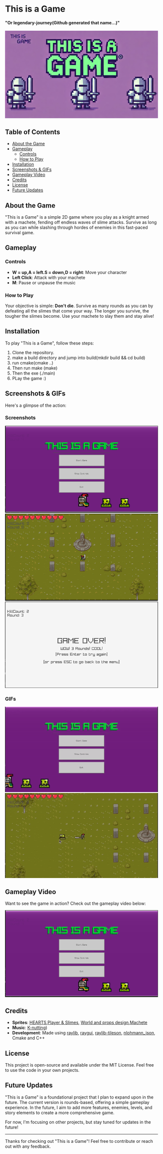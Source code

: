 # This is a Game
#### "Or legendary-journey(Github generated that name...)"

![Game Banner](Screenshots/thisisagame.webp)

## Table of Contents
- [About the Game](#about-the-game)
- [Gameplay](#gameplay)
  - [Controls](#controls)
  - [How to Play](#how-to-play)
- [Installation](#installation)
- [Screenshots & GIFs](#screenshots--gifs)
- [Gameplay Video](#gameplay-video)
- [Credits](#credits)
- [License](#license)
- [Future Updates](#future-updates)

## About the Game
"This is a Game" is a simple 2D game where you play as a knight armed with a machete, fending off endless waves of slime attacks. Survive as long as you can while slashing through hordes of enemies in this fast-paced survival game.

## Gameplay

### Controls
- **W = up,A = left.S = down,D = right**: Move your character
- **Left Click**: Attack with your machete
- **M**: Pause or unpause the music

### How to Play
Your objective is simple: **Don't die**. Survive as many rounds as you can by defeating all the slimes that come your way. The longer you survive, the tougher the slimes become. Use your machete to slay them and stay alive!

## Installation
To play "This is a Game", follow these steps:
1. Clone the repository.
2. make a build directory and jump into build(mkdir build && cd build)
4. run cmake(cmake ..)
5. Then run make (make)
6. Then the exe (./main)
7. PLay the game :)

## Screenshots & GIFs
Here's a glimpse of the action:

### Screenshots
![Screenshot 1](Screenshots/Menu1.png)
![Screenshot 2](Screenshots/Spawn.png)
![Screenshot 3](Screenshots/GameOver.png)

### GIFs
![Gameplay GIF 1](Screenshots/ThisIsGame.gif)
![Gameplay GIF 2](Screenshots/Attack.gif)

## Gameplay Video
Want to see the game in action? Check out the gameplay video below:

[![Gameplay Video](Screenshots/Menu1.png)](https://youtu.be/90T6ZYYAarw)


## Credits
- **Sprites**: [HEARTS](https://skristi.itch.io/heart-and-health-bars),[Player & Slimes](https://brackeysgames.itch.io/brackeys-platformer-bundle?download), [World and props design](https://cainos.itch.io/pixel-art-top-down-basic),[Machete](https://analogstudios.itch.io/desertsprites?download)
- **Music**: [K-nutting](https://soundcloud.com/knut-lyv-n/k-nutting))
- **Development**: Made using [raylib](https://www.raylib.com/), [raygui](https://github.com/raysan5/raygui), [raylib-tileson](https://github.com/RobLoach/raylib-tileson), [nlohmann_json](https://github.com/nlohmann/json), Cmake and C++

## License
This project is open-source and available under the MIT License. Feel free to use the code in your own projects.

## Future Updates
"This is a Game" is a foundational project that I plan to expand upon in the future. The current version is rounds-based, offering a simple gameplay experience. In the future, I aim to add more features, enemies, levels, and story elements to create a more comprehensive game.

For now, I'm focusing on other projects, but stay tuned for updates in the future!

---

Thanks for checking out "This is a Game"! Feel free to contribute or reach out with any feedback.
